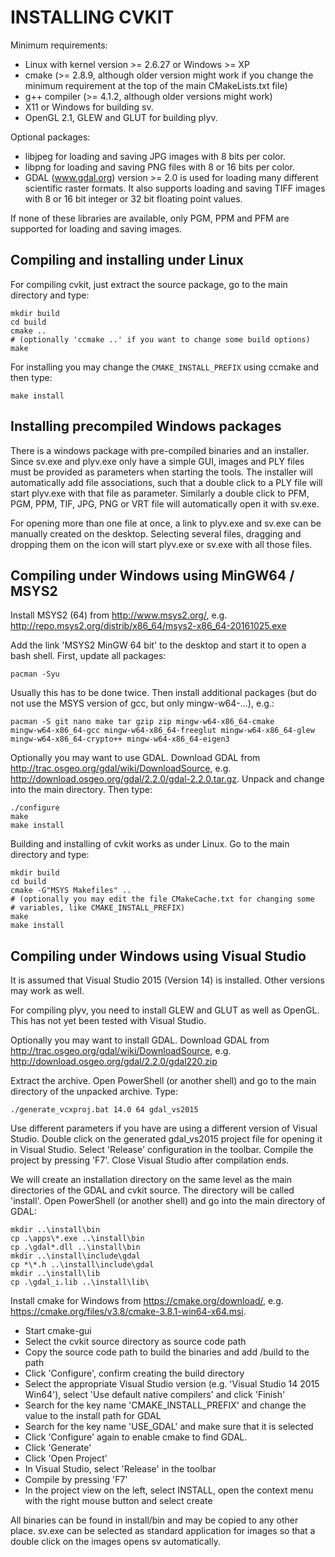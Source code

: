 
INSTALLING CVKIT
================

Minimum requirements:

- Linux with kernel version >= 2.6.27 or Windows >= XP
- cmake (>= 2.8.9, although older version might work if you change the minimum
  requirement at the top of the main CMakeLists.txt file)
- g++ compiler (>= 4.1.2, although older versions might work)
- X11 or Windows for building sv.
- OpenGL 2.1, GLEW and GLUT for building plyv.

Optional packages:

- libjpeg for loading and saving JPG images with 8 bits per color.
- libpng for loading and saving PNG files with 8 or 16 bits per color.
- GDAL (www.gdal.org) version >= 2.0 is used for loading many different
  scientific raster formats. It also supports loading and saving TIFF
  images with 8 or 16 bit integer or 32 bit floating point values.

If none of these libraries are available, only PGM, PPM and PFM are
supported for loading and saving images.

Compiling and installing under Linux
------------------------------------

For compiling cvkit, just extract the source package, go to the main
directory and type:

    mkdir build
    cd build
    cmake ..
    # (optionally 'ccmake ..' if you want to change some build options)
    make

For installing you may change the `CMAKE_INSTALL_PREFIX` using
ccmake and then type:

    make install

Installing precompiled Windows packages
---------------------------------------

There is a windows package with pre-compiled binaries and an installer. Since
sv.exe and plyv.exe only have a simple GUI, images and PLY files must be
provided as parameters when starting the tools. The installer will
automatically add file associations, such that a double click to a PLY file
will start plyv.exe with that file as parameter. Similarly a double click to
PFM, PGM, PPM, TIF, JPG, PNG or VRT file will automatically open it with
sv.exe.

For opening more than one file at once, a link to plyv.exe and sv.exe can be
manually created on the desktop. Selecting several files, dragging and dropping
them on the icon will start plyv.exe or sv.exe with all those files.

Compiling under Windows using MinGW64 / MSYS2
---------------------------------------------

Install MSYS2 (64) from http://www.msys2.org/, e.g.
http://repo.msys2.org/distrib/x86_64/msys2-x86_64-20161025.exe

Add the link 'MSYS2 MinGW 64 bit' to the desktop and start it to open a bash
shell. First, update all packages:

    pacman -Syu

Usually this has to be done twice. Then install additional packages (but do
not use the MSYS version of gcc, but only mingw-w64-...), e.g.:

    pacman -S git nano make tar gzip zip mingw-w64-x86_64-cmake
    mingw-w64-x86_64-gcc mingw-w64-x86_64-freeglut mingw-w64-x86_64-glew
    mingw-w64-x86_64-crypto++ mingw-w64-x86_64-eigen3

Optionally you may want to use GDAL. Download GDAL from
http://trac.osgeo.org/gdal/wiki/DownloadSource,
e.g. http://download.osgeo.org/gdal/2.2.0/gdal-2.2.0.tar.gz. Unpack and
change into the main directory. Then type:

    ./configure
    make
    make install

Building and installing of cvkit works as under Linux. Go to the main
directory and type:

    mkdir build
    cd build
    cmake -G"MSYS Makefiles" ..
    # (optionally you may edit the file CMakeCache.txt for changing some
    # variables, like CMAKE_INSTALL_PREFIX)
    make
    make install

Compiling under Windows using Visual Studio
-------------------------------------------

It is assumed that Visual Studio 2015 (Version 14) is installed. Other
versions may work as well.

For compiling plyv, you need to install GLEW and GLUT as well as OpenGL.
This has not yet been tested with Visual Studio.

Optionally you may want to install GDAL. Download GDAL from
http://trac.osgeo.org/gdal/wiki/DownloadSource,
e.g. http://download.osgeo.org/gdal/2.2.0/gdal220.zip

Extract the archive. Open PowerShell (or another shell) and go to the main
directory of the unpacked archive. Type:

    ./generate_vcxproj.bat 14.0 64 gdal_vs2015

Use different parameters if you have are using a different version of
Visual Studio. Double click on the generated gdal_vs2015 project file
for opening it in Visual Studio. Select 'Release' configuration in the
toolbar. Compile the project by pressing 'F7'. Close Visual Studio
after compilation ends.

We will create an installation directory on the same level as the main
directories of the GDAL and cvkit source. The directory will be called
'install'. Open PowerShell (or another shell) and go into the main
directory of GDAL:

    mkdir ..\install\bin
    cp .\apps\*.exe ..\install\bin
    cp .\gdal*.dll ..\install\bin
    mkdir ..\install\include\gdal
    cp *\*.h ..\install\include\gdal
    mkdir ..\install\lib
    cp .\gdal_i.lib ..\install\lib\

Install cmake for Windows from https://cmake.org/download/, e.g.
https://cmake.org/files/v3.8/cmake-3.8.1-win64-x64.msi.

- Start cmake-gui
- Select the cvkit source directory as source code path
- Copy the source code path to build the binaries and add /build to the
  path
- Click 'Configure', confirm creating the build directory
- Select the appropriate Visual Studio version (e.g. 'Visual Studio 14
  2015 Win64'), select 'Use default native compilers' and click 'Finish'
- Search for the key name 'CMAKE_INSTALL_PREFIX' and change the value to
  the install path for GDAL
- Search for the key name 'USE_GDAL' and make sure that it is selected
- Click 'Configure' again to enable cmake to find GDAL.
- Click 'Generate'
- Click 'Open Project'
- In Visual Studio, select 'Release' in the toolbar
- Compile by pressing 'F7'
- In the project view on the left, select INSTALL, open the context menu
  with the right mouse button and select create

All binaries can be found in install/bin and may be copied to any other
place. sv.exe can be selected as standard application for images so that
a double click on the images opens sv automatically.
